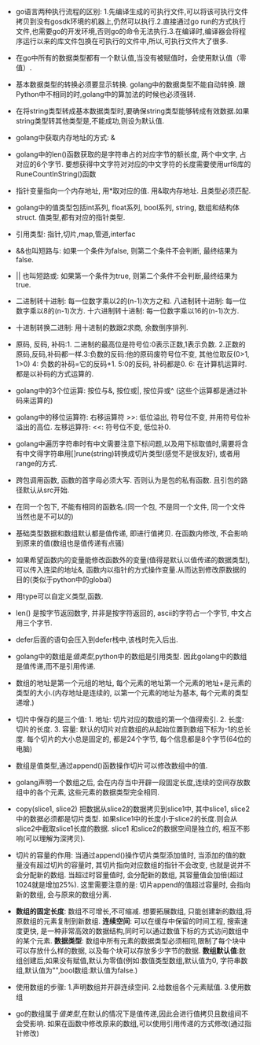 - go语言两种执行流程的区别:
1.先编译生成的可执行文件,可以将该可执行文件拷贝到没有gosdk环境的机器上,仍然可以执行.2.直接通过go run的方式执行文件,也需要go的开发环境,否则go的命令无法执行.3.在编译时,编译器会将程序运行以来的库文件包换在可执行的文件中,所以,可执行文件大了很多.

- 在go中所有的数据类型都有一个默认值,当没有被赋值时，会使用默认值（零值）.

- 基本数据类型的转换必须要显示转换. golang中的数据类型不能自动转换. 跟Python中不相同的时,golang中的算加法的时候也必须强转. 

- 在将string类型转成基本数据类型时,要确保string类型能够转成有效数据.如果string类型转其他类型是,不能成功,则设为默认值.

- golang中获取内存地址的方式: &

- golang中的len()函数获取的是字符串占的对应字节的额长度, 两个中文字, 占对应的6个字节. 要想获得中文字符对对应的中文字符的长度需要使用urf8库的RuneCountInString()函数

- 指针变量指向一个内存地址, 用*取对应的值. 用&取内存地址. 且类型必须匹配.

- golang中的值类型包括int系列, float系列, bool系列, string, 数组和结构体struct. 值类型,都有对应的指针类型.

- 引用类型: 指针,切片,map,管道,interfac

- &&也叫短路与: 如果一个条件为false, 则第二个条件不会判断, 最终结果为false.

- || 也叫短路或: 如果第一个条件为true, 则第二个条件不会判断,最终结果为true.

- 二进制转十进制: 每一位数字乘以2的(n-1)次方之和. 八进制转十进制: 每一位数字乘以8的(n-1)次方. 十六进制转十进制: 每一位数字乘以16的(n-1)次方.


- 十进制转换二进制: 用十进制的数跟2求商, 余数倒序排列.

- 原码, 反码, 补码:1. 二进制的最高位是符号位:0表示正数,1表示负数.  2.正数的原码,反码,补码都一样.3:负数的反码:他的原码废符号位不变, 其他位取反(0>1, 1>0) 4: 负数的补码=它的反码+1.   5:0的反码, 补码都是0.  6: 在计算机运算时.都是以补码的方式运算的. 


- golang中的3个位运算: 按位与&, 按位或|, 按位异或^ (这些个运算都是通过补码来运算的)
- golang中的移位运算符: 右移运算符 >>: 低位溢出, 符号位不变, 并用符号位补溢出的高位. 左移运算符: <<: 符号位不变, 低位补0.
- golang中遍历字符串时有中文需要注意下标问题,以及用下标取值时,需要将含有中文得字符串用[]rune(string)转换成切片类型(感觉不是很友好), 或者用 range的方式.
- 跨包调用函数, 函数的首字母必须大写. 否则认为是包的私有函数. 且引包的路径默认从src开始.
- 在同一个包下, 不能有相同的函数名.(同一个包, 不是同一个文件, 同一个文件当然也是不可以的)
- 基础类型数据和数组默认都是值传递, 即进行值拷贝. 在函数内修改, 不会影响到原来的值(数组也是值传递有点骚)
- 如果希望函数内的变量能修改函数外的变量(值得是默认以值传递的数据类型),可以传入连梁的地址&, 函数内以指针的方式操作变量.从而达到修改原数据的目的(类似于python中的global)
- 用type可以自定义类型,函数.
- len() 是按字节返回数字, 并非是按字符返回的, ascii的字符占一个字节, 中文占用三个字节.
- defer后面的语句会压入到defer栈中,该栈时先入后出.
- golang中的数组是*值类型*,python中的数组是引用类型. 因此golang中的数组是值传递,而不是引用传递.
- 数组的地址是第一个元组的地址, 每个元素的地址第一个元素的地址+是元素的类型的大小.(内存地址是连续的, 以第一个元素的地址为基本, 每个元素的类型递增.)
- 切片中保存的是三个值: 1. 地址: 切片对应的数组的第一个值得索引. 2. 长度: 切片的长度. 3. 容量: 默认的切片对应数组的从起始位置到数组下标为-1的总长度.
每个切片的大小总是固定的, 都是24个字节, 每个信息都是8个字节(64位的电脑)
- 数组是值类型,通过append()函数操作切片可以修改数组中的值.
- golang声明一个数组之后, 会在内存当中开辟一段固定长度,连续的空间存放数组中的各个元素, 这些元素的数据类型完全相同.
- copy(slice1, slice2) 把数据从slice2的数据拷贝到slice1中, 其中slice1, slice2中的数据必须都是切片类型. 如果slice1中的长度小于slice2的长度.则会从slice2中截取slice1长度的数据. slice1 和slice2的数据空间是独立的, 相互不影响(可以理解为深拷贝).
- 切片的容量的作用: 当通过append()操作切片类型添加值时, 当添加的值的数量没有超过切片的容量时, 其切片指向对应数组的指针不会改变, 也就是说并不会分配新的数组. 当超过时容量值时, 会分配新的数组, 其容量值会加倍(超过1024就是增加25%).  这里需要注意的是: 切片append的值超过容量时, 会指向新的数组, 会与原来的数组分离. 

- **数组的固定长度**: 数组不可增长,不可缩减. 想要拓展数组, 只能创建新的数组,将原数组的元素复制到新数组. **连续空间**: 可以在缓存中保留的时间工程, 搜索速度更快, 是一种非常高效的数据结构,同时可以通过数值下标的方式访问数组中的某个元素.
**数据类型**: 数组中所有元素的数据类型必须相同,限制了每个块中可以存放什么样的数据, 以及每个块可以存放多少字节的数据. **数组默认值**:数组创建后,如果没有赋值,默认为零值(例如:数值类型数组,默认值为0, 字符串数组,默认值为"",bool数组:默认值为false.)
- 使用数组的步骤: 1.声明数组并开辟连续空间. 2.给数组各个元素赋值. 3.使用数组

- go的数组属于*值类型*,在默认的情况下是值传递,因此会进行值拷贝且数组间不会受影响. 如果在函数中修改原来的数组,可以使用引用传递的方式修改(通过指针修改)

